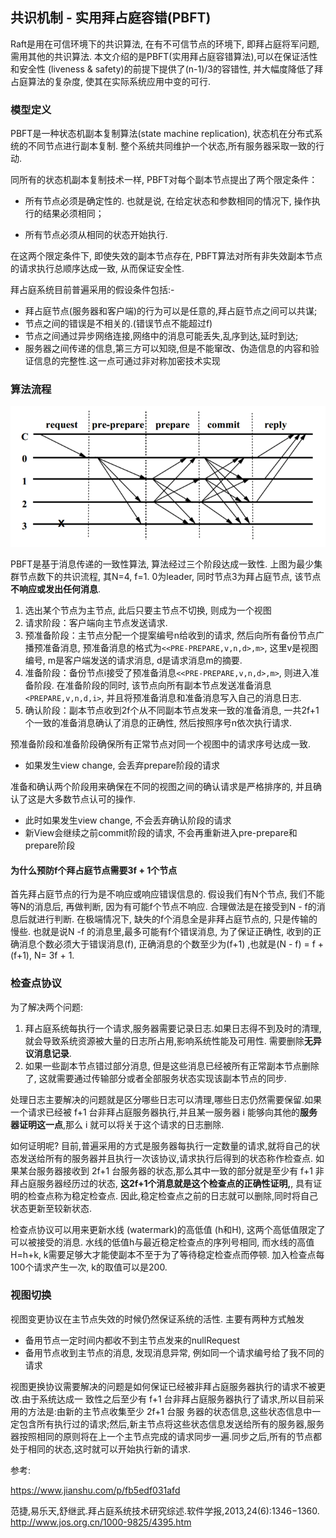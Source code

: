 ## 共识机制 - 实用拜占庭容错(PBFT)

Raft是用在可信环境下的共识算法, 在有不可信节点的环境下, 即拜占庭将军问题, 需用其他的共识算法. 本文介绍的是PBFT(实用拜占庭容错算法),可以在保证活性和安全性 (liveness & safety)的前提下提供了(n-1)/3的容错性,  并大幅度降低了拜占庭算法的复杂度, 使其在实际系统应用中变的可行.

### 模型定义

PBFT是一种状态机副本复制算法(state machine replication), 状态机在分布式系统的不同节点进行副本复制. 整个系统共同维护一个状态,所有服务器采取一致的行动.

同所有的状态机副本复制技术一样, PBFT对每个副本节点提出了两个限定条件：

- 所有节点必须是确定性的. 也就是说, 在给定状态和参数相同的情况下, 操作执行的结果必须相同；

- 所有节点必须从相同的状态开始执行. 

在这两个限定条件下, 即使失效的副本节点存在, PBFT算法对所有非失效副本节点的请求执行总顺序达成一致, 从而保证安全性. 

拜占庭系统目前普遍采用的假设条件包括:-

- 拜占庭节点(服务器和客户端)的行为可以是任意的,拜占庭节点之间可以共谋;
- 节点之间的错误是不相关的.(错误节点不能超过f)
- 节点之间通过异步网络连接,网络中的消息可能丢失,乱序到达,延时到达; 
- 服务器之间传递的信息,第三方可以知晓,但是不能窜改、伪造信息的内容和验证信息的完整性.这一点可通过非对称加密技术实现

### 算法流程

![pbft_flow](_images/pbft_basic_flow.png)

PBFT是基于消息传递的一致性算法, 算法经过三个阶段达成一致性. 上图为最少集群节点数下的共识流程, 其N=4, f=1. 0为leader, 同时节点3为拜占庭节点, 该节点**不响应或发出任何消息**. 

1. 选出某个节点为主节点, 此后只要主节点不切换, 则成为一个视图
2. 请求阶段：客户端向主节点发送请求. 
3. 预准备阶段：主节点分配一个提案编号n给收到的请求, 然后向所有备份节点广播预准备消息, 预准备消息的格式为`<<PRE-PREPARE,v,n,d>,m>`, 这里v是视图编号, m是客户端发送的请求消息, d是请求消息m的摘要. 
4. 准备阶段：备份节点i接受了预准备消息`<<PRE-PREPARE,v,n,d>,m>`, 则进入准备阶段. 在准备阶段的同时, 该节点向所有副本节点发送准备消息`<PREPARE,v,n,d,i>`, 并且将预准备消息和准备消息写入自己的消息日志.
5. 确认阶段：副本节点收到2f个从不同副本节点发来一致的准备消息, 一共2f+1个一致的准备消息确认了消息的正确性, 然后按照序号n依次执行请求. 

预准备阶段和准备阶段确保所有正常节点对同一个视图中的请求序号达成一致. 

- 如果发生view change, 会丢弃prepare阶段的请求

准备和确认两个阶段用来确保在不同的视图之间的确认请求是严格排序的, 并且确认了这是大多数节点认可的操作.

- 此时如果发生view change, 不会丢弃确认阶段的请求
- 新View会继续之前commit阶段的请求, 不会再重新进入pre-prepare和prepare阶段

#### 为什么预防f个拜占庭节点需要3f + 1个节点

首先拜占庭节点的行为是不响应或响应错误信息的. 假设我们有N个节点, 我们不能等N的消息后, 再做判断, 因为有可能f个节点不响应. 合理做法是在接受到N - f的消息后就进行判断. 在极端情况下, 缺失的f个消息全是非拜占庭节点的, 只是传输的慢些. 也就是说N -f 的消息里,最多可能有f个错误消息, 为了保证正确性, 收到的正确消息个数必须大于错误消息(f), 正确消息的个数至少为(f+1) ,也就是(N - f) = f + (f+1), N= 3f + 1.

### 检查点协议

为了解决两个问题:

1. 拜占庭系统每执行一个请求,服务器需要记录日志.如果日志得不到及时的清理,就会导致系统资源被大量的日志所占用,影响系统性能及可用性. 需要删除**无异议消息记录**.
2. 如果一些副本节点错过部分消息, 但是这些消息已经被所有正常副本节点删除了, 这就需要通过传输部分或者全部服务状态实现该副本节点的同步.

处理日志主要解决的问题就是区分哪些日志可以清理,哪些日志仍然需要保留.如果一个请求已经被 f+1 台非拜占庭服务器执行,并且某一服务器 i 能够向其他的**服务器证明这一点**,那么 i 就可以将关于这个请求的日志删除.

如何证明呢? 目前,普遍采用的方式是服务器每执行一定数量的请求,就将自己的状态发送给所有的服务器并且执行一次该协议,请求执行后得到的状态称作检查点. 如果某台服务器接收到 2f+1 台服务器的状态,那么其中一致的部分就是至少有 f+1 非拜占庭服务器经历过的状态, **这2f+1个消息就是这个检查点的正确性证明,**, 具有证明的检查点称为稳定检查点. 因此,稳定检查点之前的日志就可以删除,同时将自己状态更新至较新状态.

检查点协议可以用来更新水线 (watermark)的高低值 (h和H), 这两个高低值限定了可以被接受的消息. 水线的低值h与最近稳定检查点的序列号相同, 而水线的高值H=h+k, k需要足够大才能使副本不至于为了等待稳定检查点而停顿. 加入检查点每100个请求产生一次, k的取值可以是200. 

### 视图切换
视图变更协议在主节点失效的时候仍然保证系统的活性. 主要有两种方式触发
- 备用节点一定时间内都收不到主节点发来的nullRequest
- 备用节点收到主节点的消息, 发现消息异常, 例如同一个请求编号给了我不同的请求

视图更换协议需要解决的问题是如何保证已经被非拜占庭服务器执行的请求不被更改.由于系统达成一 致性之后至少有 f+1 台非拜占庭服务器执行了请求,所以目前采用的方法是:由新的主节点收集至少 2f+1 台服 务器的状态信息,这些状态信息中一定包含所有执行过的请求;然后,新主节点将这些状态信息发送给所有的服务器,服务器按照相同的原则将在上一个主节点完成的请求同步一遍.同步之后,所有的节点都处于相同的状态,这时就可以开始执行新的请求.

参考:

https://www.jianshu.com/p/fb5edf031afd

范捷,易乐天,舒继武.拜占庭系统技术研究综述.软件学报,2013,24(6):1346−1360. http://www.jos.org.cn/1000-9825/4395.htm